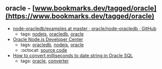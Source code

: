 oracle - [www.bookmarks.dev/tagged/oracle](https://www.bookmarks.dev/tagged/oracle)
---
* [node-oracledb/examples at master · oracle/node-oracledb · GitHub](https://github.com/oracle/node-oracledb/tree/master/examples)
    * tags: [nodejs](../tagged/nodejs.md), [oracledb](../tagged/oracledb.md), [oracle](../tagged/oracle.md)
* [Oracle Node.js Developer Center](http://www.oracle.com/technetwork/database/database-technologies/scripting-languages/node_js/index.html)
    * tags: [oracledb](../tagged/oracledb.md), [nodejs](../tagged/nodejs.md), [oracle](../tagged/oracle.md)
    * :octocat: [source code](https://github.com/oracle/node-oracledb)
* [How to convert milliseconds to date string in Oracle SQL](http://www.asjava.com/oracle/how-to-convert-milliseconds-to-date-string-in-oracle-sql/)
    * tags: [oracle](../tagged/oracle.md), [converter](../tagged/converter.md)
